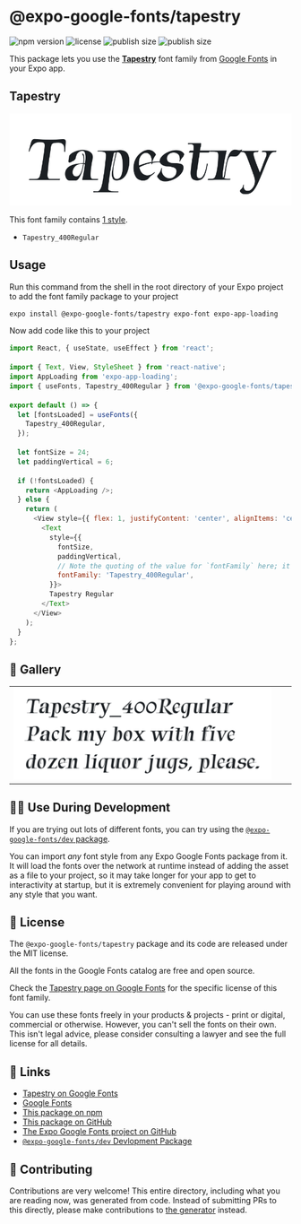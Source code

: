 # @expo-google-fonts/tapestry

![npm version](https://flat.badgen.net/npm/v/@expo-google-fonts/tapestry)
![license](https://flat.badgen.net/github/license/expo/google-fonts)
![publish size](https://flat.badgen.net/packagephobia/install/@expo-google-fonts/tapestry)
![publish size](https://flat.badgen.net/packagephobia/publish/@expo-google-fonts/tapestry)

This package lets you use the [**Tapestry**](https://fonts.google.com/specimen/Tapestry) font family from [Google Fonts](https://fonts.google.com/) in your Expo app.

## Tapestry

![Tapestry](./font-family.png)

This font family contains [1 style](#-gallery).

- `Tapestry_400Regular`

## Usage

Run this command from the shell in the root directory of your Expo project to add the font family package to your project
```sh
expo install @expo-google-fonts/tapestry expo-font expo-app-loading
```

Now add code like this to your project
```js
import React, { useState, useEffect } from 'react';

import { Text, View, StyleSheet } from 'react-native';
import AppLoading from 'expo-app-loading';
import { useFonts, Tapestry_400Regular } from '@expo-google-fonts/tapestry';

export default () => {
  let [fontsLoaded] = useFonts({
    Tapestry_400Regular,
  });

  let fontSize = 24;
  let paddingVertical = 6;

  if (!fontsLoaded) {
    return <AppLoading />;
  } else {
    return (
      <View style={{ flex: 1, justifyContent: 'center', alignItems: 'center' }}>
        <Text
          style={{
            fontSize,
            paddingVertical,
            // Note the quoting of the value for `fontFamily` here; it expects a string!
            fontFamily: 'Tapestry_400Regular',
          }}>
          Tapestry Regular
        </Text>
      </View>
    );
  }
};

```

## 🔡 Gallery


||||
|-|-|-|
|![Tapestry_400Regular](./Tapestry_400Regular.ttf.png)||||


## 👩‍💻 Use During Development

If you are trying out lots of different fonts, you can try using the [`@expo-google-fonts/dev` package](https://github.com/expo/google-fonts/tree/master/font-packages/dev#readme).

You can import *any* font style from any Expo Google Fonts package from it. It will load the fonts
over the network at runtime instead of adding the asset as a file to your project, so it may take longer
for your app to get to interactivity at startup, but it is extremely convenient
for playing around with any style that you want.

## 📖 License

The `@expo-google-fonts/tapestry` package and its code are released under the MIT license.

All the fonts in the Google Fonts catalog are free and open source.

Check the [Tapestry page on Google Fonts](https://fonts.google.com/specimen/Tapestry) for the specific license of this font family.

You can use these fonts freely in your products & projects - print or digital, commercial or otherwise. However, you can't sell the fonts on their own. This isn't legal advice, please consider consulting a lawyer and see the full license for all details.

## 🔗 Links

- [Tapestry on Google Fonts](https://fonts.google.com/specimen/Tapestry)
- [Google Fonts](https://fonts.google.com/)
- [This package on npm](https://www.npmjs.com/package/@expo-google-fonts/tapestry)
- [This package on GitHub](https://github.com/expo/google-fonts/tree/master/font-packages/tapestry)
- [The Expo Google Fonts project on GitHub](https://github.com/expo/google-fonts)
- [`@expo-google-fonts/dev` Devlopment Package](https://github.com/expo/google-fonts/tree/master/font-packages/dev)

## 🤝 Contributing

Contributions are very welcome! This entire directory, including what you are reading now, was generated from code. Instead of submitting PRs to this directly, please make contributions to [the generator](https://github.com/expo/google-fonts/tree/master/packages/generator) instead.
